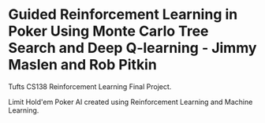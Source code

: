 # Guided Reinforcement Learning in Poker Using Monte Carlo Tree Search and Deep Q-learning - Jimmy Maslen and Rob Pitkin

Tufts CS138 Reinforcement Learning Final Project.

Limit Hold'em Poker AI created using Reinforcement Learning and Machine Learning.
